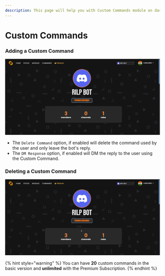 ```yaml
---
description: This page will help you with Custom Commands module on dashboard
---
```


# Custom Commands

### Adding a Custom Command

![Adding a Custom Command](../../.gitbook/assets/add.gif)

* The `Delete Command` option, if enabled will delete the command used by the user and only leave the bot's reply.
* The `DM Response` option, if enabled will DM the reply to the user using the Custom Command.

### Deleting a Custom Command

![Deleting a Custom Command](../../.gitbook/assets/del.gif)

{% hint style="warning" %}
You can have **20** custom commands in the basic version and **unlimited** with the Premium Subscription.
{% endhint %}
